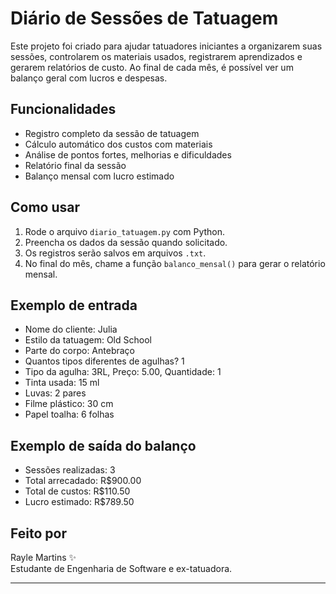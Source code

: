 # Diário de Sessões de Tatuagem 

Este projeto foi criado para ajudar tatuadores iniciantes a organizarem suas sessões, controlarem os materiais usados, registrarem aprendizados e gerarem relatórios de custo. Ao final de cada mês, é possível ver um balanço geral com lucros e despesas.

## Funcionalidades

- Registro completo da sessão de tatuagem
- Cálculo automático dos custos com materiais
- Análise de pontos fortes, melhorias e dificuldades
- Relatório final da sessão
- Balanço mensal com lucro estimado

## Como usar

1. Rode o arquivo `diario_tatuagem.py` com Python.
2. Preencha os dados da sessão quando solicitado.
3. Os registros serão salvos em arquivos `.txt`.
4. No final do mês, chame a função `balanco_mensal()` para gerar o relatório mensal.

## Exemplo de entrada

- Nome do cliente: Julia
- Estilo da tatuagem: Old School
- Parte do corpo: Antebraço
- Quantos tipos diferentes de agulhas? 1
- Tipo da agulha: 3RL, Preço: 5.00, Quantidade: 1
- Tinta usada: 15 ml
- Luvas: 2 pares
- Filme plástico: 30 cm
- Papel toalha: 6 folhas

## Exemplo de saída do balanço

- Sessões realizadas: 3 
- Total arrecadado: R$900.00 
- Total de custos: R$110.50 
- Lucro estimado: R$789.50


## Feito por

Rayle Martins ✨  
Estudante de Engenharia de Software e ex-tatuadora.

---



